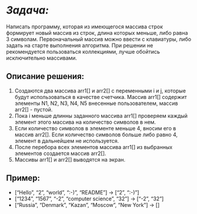 # *Задача:* 
Написать программу, которая из имеющегося массива строк формирует новый массив из строк, длина которых меньше, либо равна 3 символам. Первоначальный массив можно ввести с клавиатуры, либо задать на старте выполнения алгоритма. При решении не рекомендуется пользоваться коллекциями, лучше обойтись исключительно массивами.

## **Описание решения:**
1. Создаются два массива arr1[] и arr2[] с переменными i и j, которые будут использоваться в качестве счетчика. Массив arr1[] содержит элементы N1, N2, N3, N4, N5 внесенные пользователем, массив arr2[] - пустой.
2. Пока i меньше длинны заданного массива arr1[] проверяем каждый элемент этого массива на количество символов в нем.
3. Если количество символов в элементе меньше 4, вносим его в массив arr2[]. Если количество символов больше либо равно 4, элемент в дальнейшем не используется.
4. После перебора всех элементов массива arr1[] из выбранных элементов создается массив arr2[].
5. Массивы arr1[] и arr2[] выводятся на экран.

## **Пример:**
* [“Hello”, “2”, “world”, “:-)”, “README”] → [“2”, “:-)”]
* [“1234”, “1567”, “-2”, “computer science”, “32”] → [“-2”, “32”]
* [“Russia”, “Denmark”, “Kazan”, “Moscow”, “New York”] → []